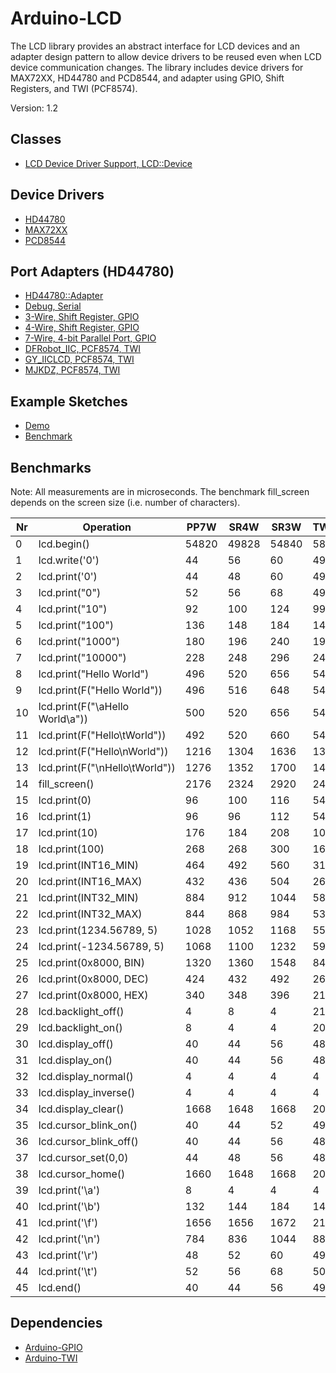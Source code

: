 # Arduino-LCD
The LCD library provides an abstract interface for LCD devices and an
adapter design pattern to allow device drivers to be reused even when
LCD device communication changes. The library includes device drivers
for MAX72XX, HD44780 and PCD8544, and adapter using GPIO, Shift
Registers, and TWI (PCF8574).

Version: 1.2

## Classes

* [LCD Device Driver Support, LCD::Device](./src/LCD.h)

## Device Drivers

* [HD44780](./src/Driver/HD44780.h)
* [MAX72XX](./src/Driver/MAX72XX.h)
* [PCD8544](./src/Driver/PCD8544.h)

## Port Adapters (HD44780)

* [HD44780::Adapter](./src/Driver/HD44780.h)
* [Debug, Serial](./src/Adapter/Debug.h)
* [3-Wire, Shift Register, GPIO](./src/Adapter/SR3W.h)
* [4-Wire, Shift Register, GPIO](./src/Adapter/SR4W.h)
* [7-Wire, 4-bit Parallel Port, GPIO](./src/Adapter/PP7W.h)
* [DFRobot_IIC, PCF8574, TWI](./src/Adapter/DFRobot_IIC.h)
* [GY_IICLCD, PCF8574, TWI](./src/Adapter/GY_IICLCD.h)
* [MJKDZ, PCF8574, TWI](./src/Adapter/MJKDZ.h)

## Example Sketches

* [Demo](./examples/Demo)
* [Benchmark](./examples/Benchmark)

## Benchmarks

Note: All measurements are in microseconds. The benchmark fill_screen
depends on the screen size (i.e. number of characters).

Nr|Operation|PP7W|SR4W|SR3W|TWI(SW)|TWI(100)|TWI(400)|PCD8544
--|---------|----|----|----|-------|--------|--------|-------
0|lcd.begin()|54820|49828|54840|58160|58384|55896|4388
1|lcd.write('0')|44|56|60|496|516|176|64
2|lcd.print('0')|44|48|60|496|520|180|68
3|lcd.print("0")|52|56|68|496|528|184|80
4|lcd.print("10")|92|100|124|992|1044|356|136
5|lcd.print("100")|136|148|184|1484|1560|528|208
6|lcd.print("1000")|180|196|240|1976|2080|704|272
7|lcd.print("10000")|228|248|296|2468|2596|880|332
8|lcd.print("Hello World")|496|520|656|5424|5708|1924|716
9|lcd.print(F("Hello World"))|496|516|648|5408|5700|1928|720
10|lcd.print(F("\aHello World\a"))|500|520|656|5420|5720|1932|744
11|lcd.print(F("Hello\tWorld"))|492|520|660|5420|5720|1932|684
12|lcd.print(F("Hello\nWorld"))|1216|1304|1636|13756|14524|4896|1424
13|lcd.print(F("\nHello\tWorld"))|1276|1352|1700|14260|15036|5080|1448
14|fill_screen()|2176|2324|2920|24568|25896|8736|9252
15|lcd.print(0)|96|100|116|540|568|224|120
16|lcd.print(1)|96|96|112|548|572|228|116
17|lcd.print(10)|176|184|208|1072|1128|436|224
18|lcd.print(100)|268|268|300|1608|1684|656|328
19|lcd.print(INT16_MIN)|464|492|560|3156|3308|1256|592
20|lcd.print(INT16_MAX)|432|436|504|2668|2812|1076|532
21|lcd.print(INT32_MIN)|884|912|1044|5808|6096|2316|1112
22|lcd.print(INT32_MAX)|844|868|984|5320|5580|2148|1048
23|lcd.print(1234.56789, 5)|1028|1052|1168|5504|5764|2332|1236
24|lcd.print(-1234.56789, 5)|1068|1100|1232|5988|6280|2504|1296
25|lcd.print(0x8000, BIN)|1320|1360|1548|8480|8912|3404|2428
26|lcd.print(0x8000, DEC)|424|432|492|2664|2796|1072|528
27|lcd.print(0x8000, HEX)|340|348|396|2132|2232|864|428
28|lcd.backlight_off()|4|8|4|212|228|84|4
29|lcd.backlight_on()|8|4|4|208|228|88|4
30|lcd.display_off()|40|44|56|484|512|172|12
31|lcd.display_on()|40|44|56|484|520|168|12
32|lcd.display_normal()|4|4|4|4|4|4|12
33|lcd.display_inverse()|4|4|4|4|4|4|12
34|lcd.display_clear()|1668|1648|1668|2096|2120|1776|4332
35|lcd.cursor_blink_on()|40|44|52|492|512|168|4
36|lcd.cursor_blink_off()|40|44|56|488|516|180|4
37|lcd.cursor_set(0,0)|44|48|56|488|520|176|24
38|lcd.cursor_home()|1660|1648|1668|2096|2124|1776|28
39|lcd.print('\a')|8|4|4|4|4|4|8
40|lcd.print('\b')|132|144|184|1472|1560|532|88
41|lcd.print('\f')|1656|1656|1672|2100|2128|1788|4340
42|lcd.print('\n')|784|836|1044|8836|9320|3160|764
43|lcd.print('\r')|48|52|60|492|520|180|32
44|lcd.print('\t')|52|56|68|504|524|184|36
45|lcd.end()|40|44|56|492|516|172|4340

## Dependencies

* [Arduino-GPIO](https://github.com/mikaelpatel/Arduino-GPIO)
* [Arduino-TWI](https://github.com/mikaelpatel/Arduino-TWI)
